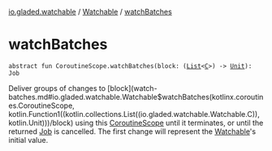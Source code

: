[io.gladed.watchable](../index.md) / [Watchable](index.md) / [watchBatches](./watch-batches.md)

# watchBatches

`abstract fun CoroutineScope.watchBatches(block: (`[`List`](https://kotlinlang.org/api/latest/jvm/stdlib/kotlin.collections/-list/index.html)`<`[`C`](index.md#C)`>) -> `[`Unit`](https://kotlinlang.org/api/latest/jvm/stdlib/kotlin/-unit/index.html)`): Job`

Deliver groups of changes to [block](watch-batches.md#io.gladed.watchable.Watchable$watchBatches(kotlinx.coroutines.CoroutineScope, kotlin.Function1((kotlin.collections.List((io.gladed.watchable.Watchable.C)), kotlin.Unit)))/block) using this [CoroutineScope](#) until it terminates, or until the returned
[Job](#) is cancelled. The first change will represent the [Watchable](index.md)'s initial value.

